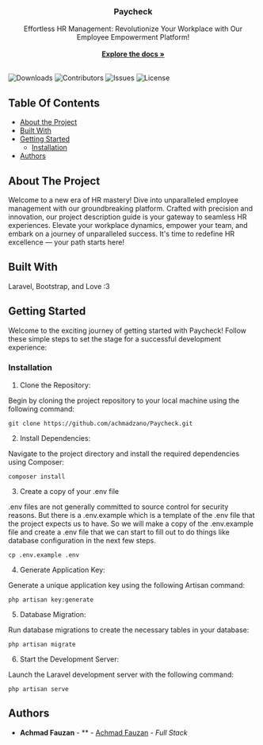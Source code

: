 <br/>
<p align="center">
<!--   <a href="https://github.com/achmadzano/Paycheck">
    <img src="" alt="Logo" width="80" height="80"> -->
  </a>

  <h3 align="center">Paycheck</h3>

  <p align="center">
    Effortless HR Management: Revolutionize Your Workplace with Our Employee Empowerment Platform!
    <br/>
    <br/>
    <a href="https://github.com/achmadzano/Paycheck"><strong>Explore the docs »</strong></a>
    <br/>
    <br/>
  </p>
</p>

![Downloads](https://img.shields.io/github/downloads/achmadzano/Paycheck/total) ![Contributors](https://img.shields.io/github/contributors/achmadzano/Paycheck?color=dark-green) ![Issues](https://img.shields.io/github/issues/achmadzano/Paycheck) ![License](https://img.shields.io/github/license/achmadzano/Paycheck) 

## Table Of Contents

* [About the Project](#about-the-project)
* [Built With](#built-with)
* [Getting Started](#getting-started)
  * [Installation](#installation)
* [Authors](#authors)


## About The Project

Welcome to a new era of HR mastery! Dive into unparalleled employee management with our groundbreaking platform. Crafted with precision and innovation, our project description guide is your gateway to seamless HR experiences. Elevate your workplace dynamics, empower your team, and embark on a journey of unparalleled success. It's time to redefine HR excellence — your path starts here!

## Built With

Laravel, Bootstrap, and Love :3

## Getting Started

Welcome to the exciting journey of getting started with Paycheck! Follow these simple steps to set the stage for a successful development experience:

### Installation

1. Clone the Repository:

Begin by cloning the project repository to your local machine using the following command:
```
git clone https://github.com/achmadzano/Paycheck.git
```
2. Install Dependencies:

Navigate to the project directory and install the required dependencies using Composer:
```
composer install
```
3. Create a copy of your .env file

.env files are not generally committed to source control for security reasons. But there is a .env.example which is a template of the .env file that the project expects us to have. So we will make a copy of the .env.example file and create a .env file that we can start to fill out to do things like database configuration in the next few steps.
```
cp .env.example .env
```
4. Generate Application Key:

Generate a unique application key using the following Artisan command:
```
php artisan key:generate
```
5. Database Migration:

Run database migrations to create the necessary tables in your database:
```
php artisan migrate
```
6. Start the Development Server:

Launch the Laravel development server with the following command:
```
php artisan serve
```
## Authors

* **Achmad Fauzan** - ** - [Achmad Fauzan](https://github.com/achmadzano) - *Full Stack*
